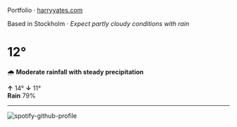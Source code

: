Portfolio · [harryyates.com](https://harryyates.com)

<!-- WEATHER_START -->
Based in Stockholm · *Expect partly cloudy conditions with rain*

# 12°
🌧️ **Moderate rainfall with steady precipitation**

**↑** 14° **↓** 11°  
**Rain** 79%

---
<!-- WEATHER_END -->

<p align="left">
  <a>
    <img src="https://spotify-github-profile.kittinanx.com/api/view?uid=bigbello&cover_image=true&theme=natemoo-re&show_offline=true&background_color=121212&interchange=false&bar_color=53b14f&bar_color_cover=false" alt="spotify-github-profile">
  </a>
</p>